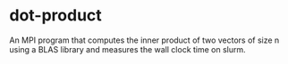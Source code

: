 # dot-product  

An MPI program that computes the inner product of two vectors of size n using a BLAS library and measures the wall clock time on slurm.
